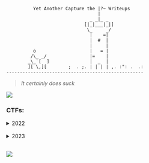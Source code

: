 
```
          Yet Another Capture the |?~ Writeups
                                  |
                               _ _|_ _
                             [|_|___|_|]
                              \_     _/
                               |    =|
                               |  #  |
                               |     |
          o                    |   = |
         /\_ _/                |=    |
        _\_`[  ]               |  _  |
        ][ \,][        ;  . ;. | | | | ,. :": .  .: 
---------------------------------------------------
```

> *It certainly does suck*

![](https://thumbs.gfycat.com/SoreWhisperedAmericantoad-max-1mb.gif)

### CTFs:

<details>
  <summary>2022</summary> 

<br />

---
BDSec 2022 | https://ctftime.org/event/1699

<details>
  <summary>Challenges</summary> 

- Category: Networking
    - [Victim Attacker](2022/BDSec-2022/victim_attacker.md)
    - [Which FTP?](2022/BDSec-2022/which_ftp.md)
    - [FTP Creads](2022/BDSec-2022/ftp_creads.md)
    - [Uploaded File](2022/BDSec-2022/uploaded_file.md)
    - [Log File](2022/BDSec-2022/log_file.md)
    - [Administrator](2022/BDSec-2022/adminstrator.md)
    - [Secret Key](2022/BDSec-2022/secret_key.md)

- Category: OSINT
    - [Find Rejvi](2022/BDSec-2022/find_rejvi.md)

- Category: Cryptography
    - [Crypto](2022/BDSec-2022/crypto.md)
    - [VIPx01](2022/BDSec-2022/vipx01.md)
    - [VIPx02](2022/BDSec-2022/vipx02.md)
    <!--
    - [Fake](2022/BDSec-2022/fake.md)
    - [Dominoes](2022/BDSec-2022/dominoes.md) 
    -->
    - [Basically RSA](2022/BDSec-2022/basically_rsa.md)
</details>

<br />

---
MCH2022-CTF | https://ctftime.org/event/1696/

<details>
  <summary>Challenges</summary> 

- Category: Networking
    - [My First PCAP](MCH2022-CTF/my_first_pcap.md)
<!--
- Category: Binary
    - [For Aiur](2022/MCH2022-CTF/for_aiur.md)

- Category: Forensics
    - [Extensions](2022/MCH2022-CTF/extensions.md)
-->
- Category: Misc
    - [For Starters](2022/MCH2022-CTF/for_starters.md)
</details>

<br />

<!--
---
UIUCTF-2022 | https://ctftime.org/event/1600/

<details>
  <summary>Challenges</summary> 

- Category: OSINT
    - [Everyone's A Critic 1](2022/UIUCTF-2022/everyones_a_critic_1.md)
    - [Everyone's A Critic 2](2022/UIUCTF-2022/everyones_a_critic_2.md)

</details>

<br />
-->
---
UACTF-2022 | https://ctftime.org/event/1638/

<details>
  <summary>Challenges</summary> 

- Category: Reversing
    - [Sanity Check](2022/UACTF-2022/sanity_check.md)

- Category: Crypto
    - [Peter Works at Bendigo](2022/UACTF-2022/peter_works_at_bendigo.md)

</details>

<br />

---
RACTF-2022 | https://ctftime.org/event/1678/

<details>
  <summary>Challenges</summary> 

- Category: OSINT
    - [Travel Japan](2022/RACTF-2022/travel_japan.md)

- Category: Crypto
    - [French](2022/RACTF-2022/french.md)

</details>

<br />

<!-- 
---
MapleCTF-2022 | https://ctftime.org/event/1676

<details>
  <summary>Challenges</summary> 

- Category: 

- Category: 

</details>

<br /> -->

---
WRECKCTF-2022 | https://ctftime.org/event/1775/

<details>
  <summary>Challenges</summary> 

- Category: Cryptography
  - [Spin](2022/WRECKCTF/spin.md)
  - [Baby RSA](2022/WRECKCTF/baby-rsa.md)

<!-- - Category:  -->

</details>

<br />

---
Security Valley 2022 | https://ctftime.org/event/1799

<details>
  <summary>Challenges</summary> 

- Category: Cryptography
  - [French](2022/SV-CTF-2022/french.md)
  - [Capture Message](2022/SV-CTF-2022/capture-message.md)

</details>

<br />

---
TUCTF-2022 | https://ctftime.org/event/1830/

<details>
  <summary>Challenges</summary> 

- Category: Cryptography
  - [More Effort](2022/TUCTF-2022/more-effort.md)
  - [A Sheep Over Fence](2022/TUCTF-2022/a-sheep-jump-over-fence.md)

- Category: Forensics
  - [Secret Kitteh](2022/TUCTF-2022/secret-kitteh.md)
  - [Kraken](2022/TUCTF-2022/kraken.md)

</details>

<br />

---
XMAS CTF 2022 | https://ctftime.org/event/1787

<details>
  <summary>Challenges</summary> 

- Category: Binary Exploitation
  - [Santa's Complaint Hotline](2022/XMAS-CTF-202/santas-complaint-hotline.md)

- Category: Cryptography
  - [Strange Circles](2022/XMAS-CTF-202/strange_circles.md)


- Category: Reverse Engineering
  - [Gimi's Wonderland](2022/XMAS-CTF-202/gimis-wonderland.md)
  - [Don't Trust Snakes](2022/XMAS-CTF-202/dont-trust-snakes.md)
  - [Presents?](2022/XMAS-CTF-202/presents.md)

- Category: Misc
  - [Manipulated Christmas](2022/XMAS-CTF-202/manipulated-christmas.md)

</details>

<br />

</details>

<br />

<!------- End of 2022 Banner ------->

<!-- ![](https://static.wikia.nocookie.net/matrix/images/8/87/Asleep_at_computer-0.png/revision/latest/scale-to-width-down/1000?cb=20181025033637) -->

<!-- <div class="banner">
  <img src="https://i.stack.imgur.com/wVfnh.jpg" />
</div>

<style>
  .banner {
      overflow: hidden;
  }

  .banner img {
      margin: -60px 0 -63px 0;
  }
</style> -->

<!-- Could not render the above above banner in GitHub Markdown. See: https://github.com/orgs/community/discussions/22728 -->

<details>
  <summary>2023</summary> 

<br />

</details>

<br />

![](https://pbs.twimg.com/media/EcWv_-1XsAAIbeL?format=jpg&name=large)